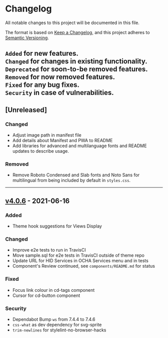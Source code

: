 # Changelog

All notable changes to this project will be documented in this file.

The format is based on [Keep a Changelog](https://keepachangelog.com/en/1.0.0/),
and this project adheres to [Semantic Versioning](https://semver.org/spec/v2.0.0.html).

`Added` for new features.\
`Changed` for changes in existing functionality.\
`Deprecated` for soon-to-be removed features.\
`Removed` for now removed features.\
`Fixed` for any bug fixes.\
`Security` in case of vulnerabilities.
---


## [Unreleased]
### Changed
- Adjust image path in manifest file
- Add details about Manifest and PWA to README
- Add libraries for advanced and multilanguage fonts and README updates to describe usage.
### Removed
- Remove Roboto Condensed and Slab fonts and Noto Sans for multilingual from being included by default in `styles.css`.


---

## [v4.0.6](https://github.com/UN-OCHA/common_design/releases/tag/v4.0.6) - 2021-06-16
### Added
- Theme hook suggestions for Views Display
### Changed
- Improve e2e tests to run in TravisCI
- Move sample.sql for e2e tests in TravisCI outside of theme repo
- Update URL for HID Services in OCHA Services menu and in tests
- Component's Review continued, see `components/README.md` for status
### Fixed
- Focus link colour in cd-tags component
- Cursor for cd-button component
### Security
- Dependabot Bump `ws` from 7.4.4 to 7.4.6
- `css-what` as dev dependency for svg-sprite
- `trim-newlines` for stylelint-no-browser-hacks


